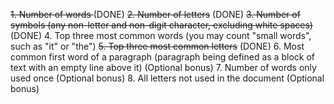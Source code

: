 <s>1. Number of words </s>(DONE)
<s>2. Number of letters</s> (DONE)
<s>3. Number of symbols (any non-letter and non-digit character, excluding white spaces)</s> (DONE)
4. Top three most common words (you may count "small words", such as "it" or "the")
<s>5. Top three most common letters</s> (DONE)
6. Most common first word of a paragraph (paragraph being defined as a block of text with an empty line above it) (Optional bonus)
7. Number of words only used once (Optional bonus)
8. All letters not used in the document (Optional bonus)



